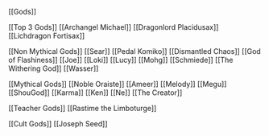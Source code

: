 [[Gods]]
 
 [[Top 3 Gods]]
  [[Archangel Michael]]
  [[Dragonlord Placidusax]]
  [[Lichdragon Fortisax]]
 
 [[Non Mythical Gods]]
  [[Sear]]
 [[Pedal Komiko]]
 [[Dismantled Chaos]]
 [[God of Flashiness]]
 [[Joe]]
 [[Loki]]
 [[Lucy]]
 [[Mohg]]
 [[Schmiede]]
 [[The Withering God]]
 [[Wasser]]
 
 [[Mythical Gods]]
  [[Noble Oraiste]]
  [[Ameer]]
  [[Melody]]
  [[Megu]]
  [[ShouGod]]
  [[Karma]]
  [[Ken]]
  [[Ne]]
  [[The Creator]]
 
 [[Teacher Gods]]
  [[Rastime the Limboturge]]
 
 [[Cult Gods]]
  [[Joseph Seed]]
